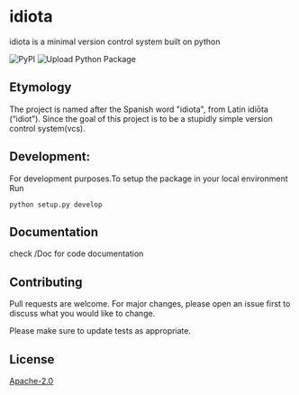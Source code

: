# idiota
idiota is a minimal version control system built on 
python

![PyPI](https://img.shields.io/pypi/v/idiota)
![Upload Python Package](https://github.com/prakashsellathurai/idiota/workflows/Upload%20Python%20Package/badge.svg)

## Etymology
The project is named after the Spanish word "idiota", from Latin idiōta (“idiot”). Since the goal of 
this project is to be a stupidly simple version control system(vcs).



## Development:
For development purposes.To setup the package in your local environment  Run 

``python setup.py develop``
## Documentation
check /Doc for code documentation

## Contributing
Pull requests are welcome. For major changes, please open an issue first to discuss what you would like to change.

Please make sure to update tests as appropriate.

## License
[Apache-2.0](https://choosealicense.com/licenses/apache-2.0/)
